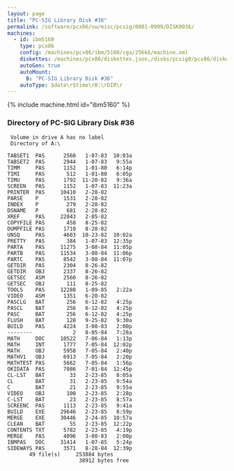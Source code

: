 ```yaml
---
layout: page
title: "PC-SIG Library Disk #36"
permalink: /software/pcx86/sw/misc/pcsig/0001-0999/DISK0036/
machines:
  - id: ibm5160
    type: pcx86
    config: /machines/pcx86/ibm/5160/cga/256kb/machine.xml
    diskettes: /machines/pcx86/diskettes.json,/disks/pcsig0/pcx86/diskettes.json
    autoGen: true
    autoMount:
      B: "PC-SIG Library Disk #36"
    autoType: $date\r$time\rB:\rDIR\r
---
```


{% include machine.html id="ibm5160" %}

### Directory of PC-SIG Library Disk #36

     Volume in drive A has no label
     Directory of A:\

    TABSET1  PAS      2560   1-07-83  10:03a
    TABSET2  PAS      2944   1-07-83   9:55a
    TIMM     PAS      1152   1-01-80   6:14p
    TIMI     PAS       512   1-01-80   6:05p
    TIMU     PAS      1792  11-20-82   9:36a
    SCREEN   PAS      1152   1-07-83  11:23a
    PRINTER  PAS     10410   2-28-82
    PARSE    P        1531   2-28-82
    INDEX    P         279   2-28-82
    DSNAME   P         681   2-28-82
    XREF     PAS     22043   2-05-82
    COPYFILE PAS       458   8-25-82
    DUMPFILE PAS      1710   8-28-82
    UNSQ     PAS      4603  10-23-82  10:02a
    PRETTY   PAS       384   1-07-83  12:35p
    PARTA    PAS     11275   3-08-84  11:05p
    PARTB    PAS     11534   3-08-84  11:06p
    PARTC    PAS      8542   3-08-84  11:07p
    GETDIR   PAS      2304   8-26-82
    GETDIR   OBJ      2337   8-26-82
    GETSEC   ASM      2560   8-26-82
    GETSEC   OBJ       111   8-25-82
    TOOLS    PAS     12288   1-09-85   2:22a
    VIDEO    ASM      1351   6-20-82
    PASCLG   BAT       256   6-12-82   4:25p
    PASCL    BAT       256   6-12-82   4:25p
    PASC     BAT       256   6-12-82   4:25p
    FLUSH    BAT       128   9-25-82   9:30a
    BUILD    PAS      4224   3-08-83   2:00p
    --------             2   8-05-84   7:28a
    MATH     DOC     10522   7-06-84   1:13p
    MATH     INT      1777   7-05-84  12:02p
    MATH     OBJ      5958   7-05-84   2:40p
    MATHV1   OBJ      6913   7-05-84   2:20p
    MATHTEST PAS      5662   7-05-84   1:56p
    OKIDATA  PAS      7086   7-01-84  12:45p
    CL-LST   BAT        33   2-23-85   8:05a
    CL       BAT        31   2-23-85   9:54a
    C        BAT        21   2-23-85   9:55a
    VIDEO    OBJ       100   2-23-85   2:28p
    C-LST    BAT        23   2-23-85   8:57a
    SCREENC  PAS      1113   2-23-85   9:41a
    BUILD    EXE     29646   2-23-85   8:59p
    MERGE    EXE     30446   2-24-85  10:57a
    CLEAN    BAT        55   2-23-85  12:22p
    CONTENTS TXT      5782   2-23-85   4:19p
    MERGE    PAS      4096   3-08-83   2:00p
    IBMPAS   DOC     31414   1-07-85   5:24p
    SIDEWAYS PAS      3571   8-28-84  12:39p
           49 file(s)     253884 bytes
                           38912 bytes free
